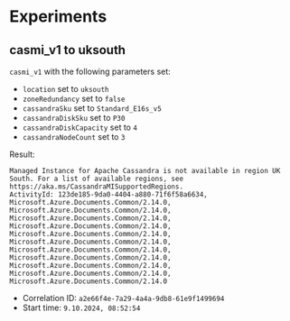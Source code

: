 # Experiments

## casmi_v1 to uksouth

`casmi_v1` with the following parameters set:

* `location` set to `uksouth`
* `zoneRedundancy` set to `false`
* `cassandraSku` set to `Standard_E16s_v5`
* `cassandraDiskSku` set to `P30`
* `cassandraDiskCapacity` set to `4`
* `cassandraNodeCount` set to `3`

Result:

```console
Managed Instance for Apache Cassandra is not available in region UK South. For a list of available regions, see https://aka.ms/CassandraMISupportedRegions.
ActivityId: 123de185-9da0-4404-a880-71f6f58a6634, Microsoft.Azure.Documents.Common/2.14.0, Microsoft.Azure.Documents.Common/2.14.0, Microsoft.Azure.Documents.Common/2.14.0, Microsoft.Azure.Documents.Common/2.14.0, Microsoft.Azure.Documents.Common/2.14.0, Microsoft.Azure.Documents.Common/2.14.0, Microsoft.Azure.Documents.Common/2.14.0, Microsoft.Azure.Documents.Common/2.14.0, Microsoft.Azure.Documents.Common/2.14.0, Microsoft.Azure.Documents.Common/2.14.0, Microsoft.Azure.Documents.Common/2.14.0
```

* Correlation ID: `a2e66f4e-7a29-4a4a-9db8-61e9f1499694`
* Start time: `9.10.2024, 08:52:54`